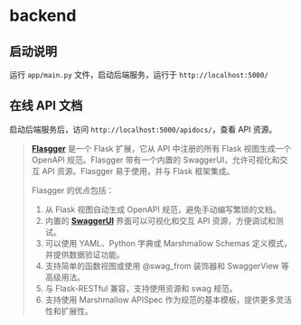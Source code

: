 # backend

## 启动说明

运行 `app/main.py` 文件，启动后端服务，运行于 `http://localhost:5000/`

## 在线 API 文档

启动后端服务后，访问 `http://localhost:5000/apidocs/`，查看 API 资源。

> [**Flasgger**](https://github.com/flasgger/flasgger) 是一个 Flask 扩展，它从 API 中注册的所有 Flask 视图生成一个 OpenAPI 规范。Flasgger 带有一个内置的 SwaggerUI，允许可视化和交互 API 资源。Flasgger 易于使用，并与 Flask 框架集成。
>
> Flasgger 的优点包括：
>
> 1. 从 Flask 视图自动生成 OpenAPI 规范，避免手动编写繁琐的文档。
> 2. 内置的 **[SwaggerUI](https://apifox.com/apiskills/introduction-to-swagger-ui-3/)** 界面可以可视化和交互 API 资源，方便调试和测试。
> 3. 可以使用 YAML、Python 字典或 Marshmallow Schemas 定义模式，并提供数据验证功能。
> 4. 支持简单的函数视图或使用 @swag_from 装饰器和 SwaggerView 等高级用法。
> 5. 与 Flask-RESTful 兼容，支持使用资源和 swag 规范。
> 6. 支持使用 Marshmallow APISpec 作为规范的基本模板，提供更多灵活性和扩展性。
